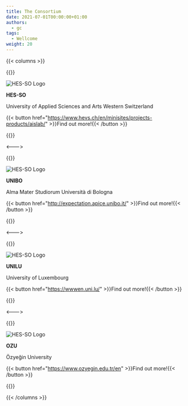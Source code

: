 ```yaml
---
title: The Consortium
date: 2021-07-01T00:00:00+01:00
authors:
  - gc
tags:
  - Wellcome
weight: 20
---
```


{{< columns >}}

{{<centered>}}

![HES-SO Logo](/hesso_logo.png)

<b>HES-SO</b>

University of Applied Sciences and Arts Western Switzerland

{{< button href="https://www.hevs.ch/en/minisites/projects-products/aislab/" >}}Find out more!{{< /button >}}

{{</centered>}}

<--->

{{<centered>}}

![HES-SO Logo](/unibo_logo.png)

<b>UNIBO</b>

Alma Mater Studiorum Università di Bologna

{{< button href="http://expectation.apice.unibo.it/" >}}Find out more!{{< /button >}}

{{</centered>}}

<--->

{{<centered>}}

![HES-SO Logo](/unilu_logo.png)

<b>UNILU</b>

University of Luxembourg

{{< button href="https://wwwen.uni.lu/" >}}Find out more!{{< /button >}}

{{</centered>}}

<--->

{{<centered>}}

![HES-SO Logo](/ozu_logo.png)

<b>OZU</b>

Özyeğin University

{{< button href="https://www.ozyegin.edu.tr/en" >}}Find out more!{{< /button >}}

{{</centered>}}

{{< /columns >}}